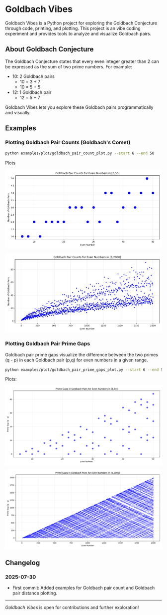 # Goldbach Vibes

Goldbach Vibes is a Python project for exploring the Goldbach Conjecture through code, printing, and plotting. This project is an vibe coding experiment and provides tools to analyze and visualize Goldbach pairs.

## About Goldbach Conjecture

The Goldbach Conjecture states that every even integer greater than 2 can be expressed as the sum of two prime numbers. For example:

- 10: 2 Goldbach pairs
  - 10 = 3 + 7
  - 10 = 5 + 5
- 12: 1 Goldbach pair
  - 12 = 5 + 7

Goldbach Vibes lets you explore these Goldbach pairs programmatically and visually.


## Examples

### Plotting Goldbach Pair Counts (Goldbach's Comet)

```bash
python examples/plot/goldbach_pair_count_plot.py --start 6 --end 50
```

Plots

![Goldbach Pair Count Plot](imgs/goldbach_pairs_count_6_50.png)

![Goldbach Pair Count Plot](imgs/goldbach_pairs_count_6_2000.png)

### Plotting Goldbach Pair Prime Gaps

Goldbach pair prime gaps visualize the difference between the two primes (q - p) in each Goldbach pair (p,q) for even numbers in a given range.

```bash
python examples/plot/goldbach_pair_prime_gaps_plot.py --start 6 --end 50 
```

Plots:

![Goldbach Pair Prime Gaps Plot](imgs/goldbach_pair_prime_gaps_6_50.png)

![Goldbach Pair Prime Gaps Plot](imgs/goldbach_pair_prime_gaps_6_2000.png)

## Changelog

### 2025-07-30

- First commit: Added examples for Goldbach pair count and Goldbach pair distance plotting.

---

*Goldbach Vibes* is open for contributions and further exploration!
